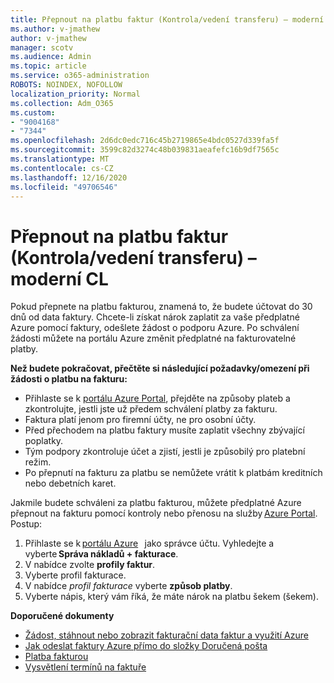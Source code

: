```yaml
---
title: Přepnout na platbu faktur (Kontrola/vedení transferu) – moderní CL
ms.author: v-jmathew
author: v-jmathew
manager: scotv
ms.audience: Admin
ms.topic: article
ms.service: o365-administration
ROBOTS: NOINDEX, NOFOLLOW
localization_priority: Normal
ms.collection: Adm_O365
ms.custom:
- "9004168"
- "7344"
ms.openlocfilehash: 2d6dc0edc716c45b2719865e4bdc0527d339fa5f
ms.sourcegitcommit: 3599c82d3274c48b039831aeafefc16b9df7565c
ms.translationtype: MT
ms.contentlocale: cs-CZ
ms.lasthandoff: 12/16/2020
ms.locfileid: "49706546"
---
```

# <a name="switch-to-invoice-pay-checkwire-transfer---modern-cl"></a>Přepnout na platbu faktur (Kontrola/vedení transferu) – moderní CL

Pokud přepnete na platbu fakturou, znamená to, že budete účtovat do 30 dnů od data faktury. Chcete-li získat nárok zaplatit za vaše předplatné Azure pomocí faktury, odešlete žádost o podporu Azure. Po schválení žádosti můžete na portálu Azure změnit předplatné na fakturovatelné platby.

**Než budete pokračovat, přečtěte si následující požadavky/omezení při žádosti o platbu na fakturu:**

- Přihlaste se k [portálu Azure Portal](https://portal.azure.com/), přejděte na způsoby plateb a zkontrolujte, jestli jste už předem schválení platby za fakturu.
- Faktura platí jenom pro firemní účty, ne pro osobní účty.
- Před přechodem na platbu faktury musíte zaplatit všechny zbývající poplatky.
- Tým podpory zkontroluje účet a zjistí, jestli je způsobilý pro platební režim.
- Po přepnutí na fakturu za platbu se nemůžete vrátit k platbám kreditních nebo debetních karet.

Jakmile budete schváleni za platbu fakturou, můžete předplatné Azure přepnout na fakturu pomocí kontroly nebo přenosu na služby [Azure Portal](https://portal.azure.com/).
Postup:

1. Přihlaste se k [portálu Azure](https://portal.azure.com/)   jako správce účtu. Vyhledejte a vyberte **Správa nákladů + fakturace**.
2. V nabídce zvolte **profily faktur**.
3. Vyberte profil fakturace.
4. V nabídce *profil fakturace* vyberte **způsob platby**.
5. Vyberte nápis, který vám říká, že máte nárok na platbu šekem (šekem).

**Doporučené dokumenty**

- [Žádost, stáhnout nebo zobrazit fakturační data faktur a využití Azure](https://docs.microsoft.com/azure/billing/billing-download-azure-invoice-daily-usage-date)
- [Jak odeslat faktury Azure přímo do složky Doručená pošta](https://docs.microsoft.com/azure/billing/billing-download-azure-invoice-daily-usage-date)
- [Platba fakturou](https://docs.microsoft.com/azure/billing/billing-how-to-pay-by-invoice)
- [Vysvětlení termínů na faktuře](https://docs.microsoft.com/azure/billing/billing-understand-your-invoice)
